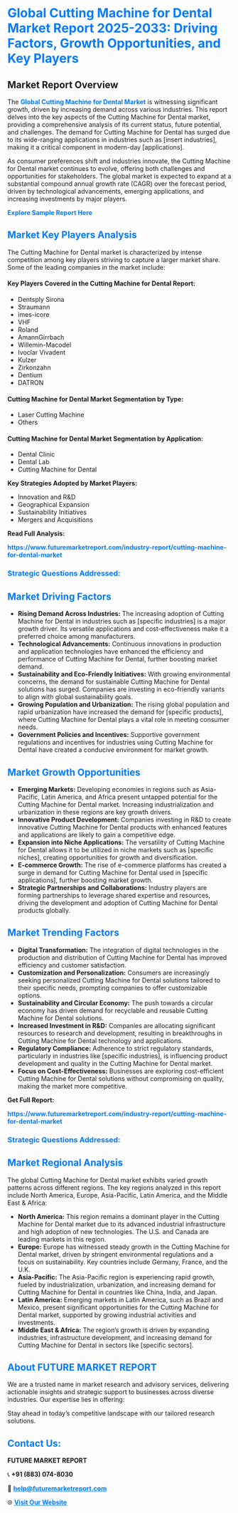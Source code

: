 <h1 style="color: #007BFF;">Global Cutting Machine for Dental Market Report 2025-2033: Driving Factors, Growth Opportunities, and Key Players</h1>

<section id="overview">
<h2>Market Report Overview</h2>
<p>The <a href="https://www.futuremarketreport.com/industry-report/cutting-machine-for-dental-market" style="color: #007BFF; text-decoration: none;"><strong>Global Cutting Machine for Dental Market</strong></a> is witnessing significant growth, driven by increasing demand across various industries. This report delves into the key aspects of the Cutting Machine for Dental market, providing a comprehensive analysis of its current status, future potential, and challenges. The demand for Cutting Machine for Dental has surged due to its wide-ranging applications in industries such as [insert industries], making it a critical component in modern-day [applications].</p>
<p>As consumer preferences shift and industries innovate, the Cutting Machine for Dental market continues to evolve, offering both challenges and opportunities for stakeholders. The global market is expected to expand at a substantial compound annual growth rate (CAGR) over the forecast period, driven by technological advancements, emerging applications, and increasing investments by major players.</p>
</section>

<section id="overview">
<p><a href="https://www.futuremarketreport.com/request-sample/reportId=122481" style="color: #007BFF; text-decoration: none;"><strong>Explore Sample Report Here</strong></a></p>
</section>

<section id="key-players">
<h2 style="color: #007BFF;">Market Key Players Analysis</h2>
<p>The Cutting Machine for Dental market is characterized by intense competition among key players striving to capture a larger market share. Some of the leading companies in the market include:</p>
<h4>Key Players Covered in the Cutting Machine for Dental Report:</h4>
<ul><li>Dentsply Sirona</li><li>Straumann</li><li>imes-icore</li><li>VHF</li><li>Roland</li><li>AmannGirrbach</li><li>Willemin-Macodel</li><li>Ivoclar Vivadent</li><li>Kulzer</li><li>Zirkonzahn</li><li>Dentium</li><li>DATRON</li></ul>
<h4>Cutting Machine for Dental Market Segmentation by Type:</h4>
<ul><li>Laser Cutting Machine</li><li>Others</li></ul>

<h4>Cutting Machine for Dental Market Segmentation by Application:</h4>
<ul><li>Dental Clinic</li><li>Dental Lab</li><li>Cutting Machine for Dental</li></ul>
<p><strong>Key Strategies Adopted by Market Players:</strong></p>
<ul>
<li>Innovation and R&D</li>
<li>Geographical Expansion</li>
<li>Sustainability Initiatives</li>
<li>Mergers and Acquisitions</li>
</ul>
</section>

<section>
<p><strong>Read Full Analysis: </strong></p><a href="https://www.futuremarketreport.com/industry-report/cutting-machine-for-dental-market" style="color: #007BFF; text-decoration: none;"><strong>https://www.futuremarketreport.com/industry-report/cutting-machine-for-dental-market</strong></a>
<h3 style="color: #007BFF;">Strategic Questions Addressed:</h3>
</section>

<section id="driving-factors">
<h2 style="color: #007BFF;">Market Driving Factors</h2>
<ul>
<li><strong>Rising Demand Across Industries:</strong> The increasing adoption of Cutting Machine for Dental in industries such as [specific industries] is a major growth driver. Its versatile applications and cost-effectiveness make it a preferred choice among manufacturers.</li>
<li><strong>Technological Advancements:</strong> Continuous innovations in production and application technologies have enhanced the efficiency and performance of Cutting Machine for Dental, further boosting market demand.</li>
<li><strong>Sustainability and Eco-Friendly Initiatives:</strong> With growing environmental concerns, the demand for sustainable Cutting Machine for Dental solutions has surged. Companies are investing in eco-friendly variants to align with global sustainability goals.</li>
<li><strong>Growing Population and Urbanization:</strong> The rising global population and rapid urbanization have increased the demand for [specific products], where Cutting Machine for Dental plays a vital role in meeting consumer needs.</li>
<li><strong>Government Policies and Incentives:</strong> Supportive government regulations and incentives for industries using Cutting Machine for Dental have created a conducive environment for market growth.</li>
</ul>
</section>

<section id="growth-opportunities">
<h2 style="color: #007BFF;">Market Growth Opportunities</h2>
<ul>
<li><strong>Emerging Markets:</strong> Developing economies in regions such as Asia-Pacific, Latin America, and Africa present untapped potential for the Cutting Machine for Dental market. Increasing industrialization and urbanization in these regions are key growth drivers.</li>
<li><strong>Innovative Product Development:</strong> Companies investing in R&D to create innovative Cutting Machine for Dental products with enhanced features and applications are likely to gain a competitive edge.</li>
<li><strong>Expansion into Niche Applications:</strong> The versatility of Cutting Machine for Dental allows it to be utilized in niche markets such as [specific niches], creating opportunities for growth and diversification.</li>
<li><strong>E-commerce Growth:</strong> The rise of e-commerce platforms has created a surge in demand for Cutting Machine for Dental used in [specific applications], further boosting market growth.</li>
<li><strong>Strategic Partnerships and Collaborations:</strong> Industry players are forming partnerships to leverage shared expertise and resources, driving the development and adoption of Cutting Machine for Dental products globally.</li>
</ul>
</section>

<section id="trending-factors">
<h2 style="color: #007BFF;">Market Trending Factors</h2>
<ul>
<li><strong>Digital Transformation:</strong> The integration of digital technologies in the production and distribution of Cutting Machine for Dental has improved efficiency and customer satisfaction.</li>
<li><strong>Customization and Personalization:</strong> Consumers are increasingly seeking personalized Cutting Machine for Dental solutions tailored to their specific needs, prompting companies to offer customizable options.</li>
<li><strong>Sustainability and Circular Economy:</strong> The push towards a circular economy has driven demand for recyclable and reusable Cutting Machine for Dental solutions.</li>
<li><strong>Increased Investment in R&D:</strong> Companies are allocating significant resources to research and development, resulting in breakthroughs in Cutting Machine for Dental technology and applications.</li>
<li><strong>Regulatory Compliance:</strong> Adherence to strict regulatory standards, particularly in industries like [specific industries], is influencing product development and quality in the Cutting Machine for Dental market.</li>
<li><strong>Focus on Cost-Effectiveness:</strong> Businesses are exploring cost-efficient Cutting Machine for Dental solutions without compromising on quality, making the market more competitive.</li>
</ul>
</section>

<section>
<p><strong>Get Full Report: </strong></p><a href="https://www.futuremarketreport.com/industry-report/cutting-machine-for-dental-market" style="color: #007BFF; text-decoration: none;"><strong>https://www.futuremarketreport.com/industry-report/cutting-machine-for-dental-market</strong></a>
<h3 style="color: #007BFF;">Strategic Questions Addressed:</h3>
</section>


<section id="regional-analysis">
<h2 style="color: #007BFF;">Market Regional Analysis</h2>
<p>The global Cutting Machine for Dental market exhibits varied growth patterns across different regions. The key regions analyzed in this report include North America, Europe, Asia-Pacific, Latin America, and the Middle East & Africa:</p>
<ul>
<li><strong>North America:</strong> This region remains a dominant player in the Cutting Machine for Dental market due to its advanced industrial infrastructure and high adoption of new technologies. The U.S. and Canada are leading markets in this region.</li>
<li><strong>Europe:</strong> Europe has witnessed steady growth in the Cutting Machine for Dental market, driven by stringent environmental regulations and a focus on sustainability. Key countries include Germany, France, and the U.K.</li>
<li><strong>Asia-Pacific:</strong> The Asia-Pacific region is experiencing rapid growth, fueled by industrialization, urbanization, and increasing demand for Cutting Machine for Dental in countries like China, India, and Japan.</li>
<li><strong>Latin America:</strong> Emerging markets in Latin America, such as Brazil and Mexico, present significant opportunities for the Cutting Machine for Dental market, supported by growing industrial activities and investments.</li>
<li><strong>Middle East & Africa:</strong> The region’s growth is driven by expanding industries, infrastructure development, and increasing demand for Cutting Machine for Dental in sectors like [specific sectors].</li>
</ul>
</section>

<footer>
<h2 style="color: #007BFF;">About FUTURE MARKET REPORT</h2>
<p>We are a trusted name in market research and advisory services, delivering actionable insights and strategic support to businesses across diverse industries. Our expertise lies in offering:</p>

<p>Stay ahead in today’s competitive landscape with our tailored research solutions.</p>

<h2 style="color: #007BFF;">Contact Us:</h2>
<p><strong>FUTURE MARKET REPORT</strong></p>
<p>📞 <strong>+91 (883) 074-8030</strong></p>
<p>📧 <strong><a href="mailto:help@futuremarketreport.com" style="color: #007BFF;">help@futuremarketreport.com</a></strong></p>
<p>🌐 <strong><a href="https://www.futuremarketreport.com/" style="color: #007BFF;">Visit Our Website</a></strong></p>
</footer>